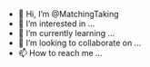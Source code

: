 - 👋 Hi, I’m @MatchingTaking
- 👀 I’m interested in ...
- 🌱 I’m currently learning ...
- 💞️ I’m looking to collaborate on ...
- 📫 How to reach me ...

<!---
MatchingTaking/MatchingTaking is a ✨ special ✨ repository because its `README.md` (this file) appears on your GitHub profile.
You can click the Preview link to take a look at your changes.
--->
